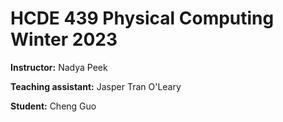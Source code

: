 # HCDE 439 Physical Computing Winter 2023

**Instructor:** Nadya Peek

**Teaching assistant:** Jasper Tran O'Leary

**Student:** Cheng Guo
